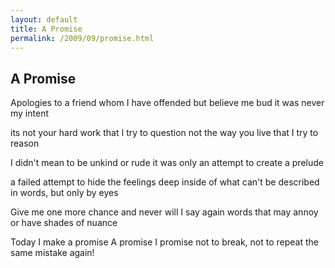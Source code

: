 ```yaml
---
layout: default
title: A Promise
permalink: /2009/09/promise.html
---
```


A Promise
---------

Apologies to a friend
whom I have offended
but believe me bud
it was never my intent

its not your hard work
that I try to question
not the way you live
that I try to reason

I didn't mean to be
unkind or rude
it was only an attempt
to create a prelude

a failed attempt to hide
the feelings deep inside
of what can't be described
in words, but only by eyes

Give me one more chance
and never will I say again
words that may annoy
or have shades of nuance

Today I make a promise
A promise I promise 
not to break, not to
repeat the same mistake again!
